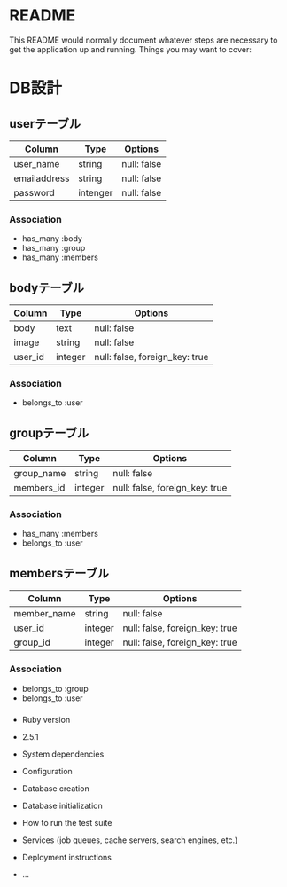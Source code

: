 # README

This README would normally document whatever steps are necessary to get the
application up and running.
Things you may want to cover:

# DB設計

## userテーブル
|Column|Type|Options|
|------|----|-------|
|user_name|string|null: false|
|emailaddress|string|null: false|
|password|intenger|null: false|

### Association
- has_many :body
- has_many :group
- has_many :members

## bodyテーブル
|Column|Type|Options|
|------|----|-------|
|body|text|null: false|
|image|string|null: false|
|user_id|integer|null: false, foreign_key: true|

### Association
- belongs_to :user

## groupテーブル
|Column|Type|Options|
|------|----|-------|
|group_name|string|null: false|
|members_id|integer|null: false, foreign_key: true|

### Association
- has_many :members
- belongs_to :user


## membersテーブル
|Column|Type|Options|
|------|----|-------|
|member_name|string|null: false|
|user_id|integer|null: false, foreign_key: true|
|group_id|integer|null: false, foreign_key: true|

### Association
- belongs_to :group
- belongs_to :user

### 

* Ruby version
- 2.5.1
* System dependencies

* Configuration

* Database creation

* Database initialization

* How to run the test suite

* Services (job queues, cache servers, search engines, etc.)

* Deployment instructions

* ...
